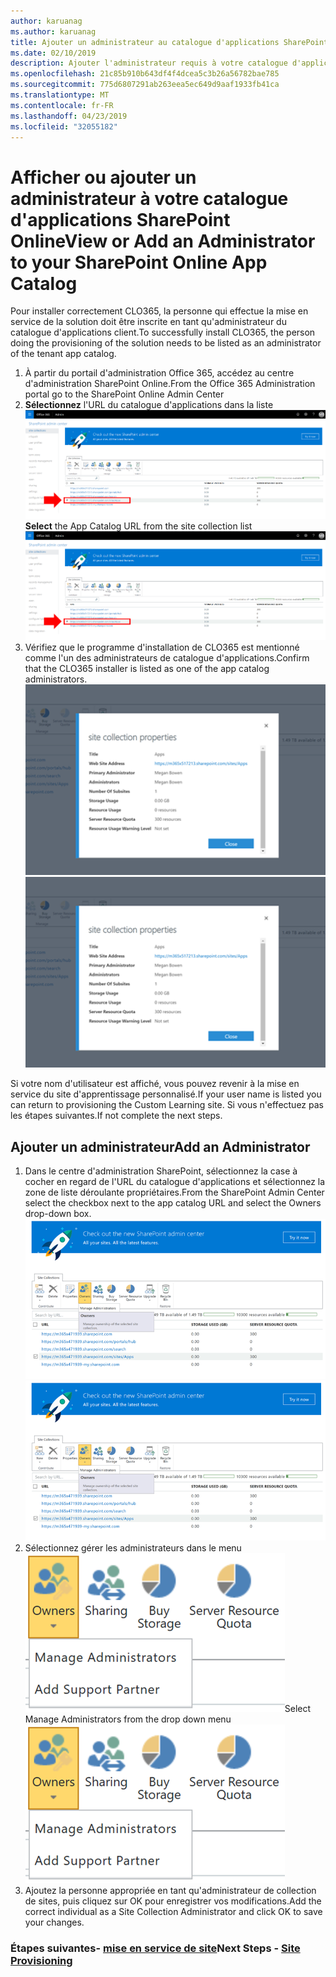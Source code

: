 ```yaml
---
author: karuanag
ms.author: karuanag
title: Ajouter un administrateur au catalogue d'applications SharePoint Online
ms.date: 02/10/2019
description: Ajouter l'administrateur requis à votre catalogue d'applications
ms.openlocfilehash: 21c85b910b643df4f4dcea5c3b26a56782bae785
ms.sourcegitcommit: 775d6807291ab263eea5ec649d9aaf1933fb41ca
ms.translationtype: MT
ms.contentlocale: fr-FR
ms.lasthandoff: 04/23/2019
ms.locfileid: "32055182"
---
```

# <a name="view-or-add-an-administrator-to-your-sharepoint-online-app-catalog"></a><span data-ttu-id="b7feb-103">Afficher ou ajouter un administrateur à votre catalogue d'applications SharePoint Online</span><span class="sxs-lookup"><span data-stu-id="b7feb-103">View or Add an Administrator to your SharePoint Online App Catalog</span></span>

<span data-ttu-id="b7feb-104">Pour installer correctement CLO365, la personne qui effectue la mise en service de la solution doit être inscrite en tant qu'administrateur du catalogue d'applications client.</span><span class="sxs-lookup"><span data-stu-id="b7feb-104">To successfully install CLO365, the person doing the provisioning of the solution needs to be listed as an administrator of the tenant app catalog.</span></span>

1. <span data-ttu-id="b7feb-105">À partir du portail d'administration Office 365, accédez au centre d'administration SharePoint Online.</span><span class="sxs-lookup"><span data-stu-id="b7feb-105">From the Office 365 Administration portal go to the SharePoint Online Admin Center</span></span>
1. <span data-ttu-id="b7feb-106">**Sélectionnez** l'URL du catalogue d'applications dans la liste ![collection de sites appadmin_url. png](media/appadmin_url.png)</span><span class="sxs-lookup"><span data-stu-id="b7feb-106">**Select** the App Catalog URL from the site collection list ![appadmin_url.png](media/appadmin_url.png)</span></span>
1. <span data-ttu-id="b7feb-107">Vérifiez que le programme d'installation de CLO365 est mentionné comme l'un des administrateurs de catalogue d'applications.</span><span class="sxs-lookup"><span data-stu-id="b7feb-107">Confirm that the CLO365 installer is listed as one of the app catalog administrators.</span></span>
<span data-ttu-id="b7feb-108">![appadmin_dialog. png](media/appadmin_dialog.png)</span><span class="sxs-lookup"><span data-stu-id="b7feb-108">![appadmin_dialog.png](media/appadmin_dialog.png)</span></span>

<span data-ttu-id="b7feb-109">Si votre nom d'utilisateur est affiché, vous pouvez revenir à la mise en service du site d'apprentissage personnalisé.</span><span class="sxs-lookup"><span data-stu-id="b7feb-109">If your user name is listed you can return to provisioning the Custom Learning site.</span></span>  <span data-ttu-id="b7feb-110">Si vous n'effectuez pas les étapes suivantes.</span><span class="sxs-lookup"><span data-stu-id="b7feb-110">If not complete the next steps.</span></span> 

## <a name="add-an-administrator"></a><span data-ttu-id="b7feb-111">Ajouter un administrateur</span><span class="sxs-lookup"><span data-stu-id="b7feb-111">Add an Administrator</span></span>

1. <span data-ttu-id="b7feb-112">Dans le centre d'administration SharePoint, sélectionnez la case à cocher en regard de l'URL du catalogue d'applications et sélectionnez la zone de liste déroulante propriétaires.</span><span class="sxs-lookup"><span data-stu-id="b7feb-112">From the SharePoint Admin Center select the checkbox next to the app catalog URL and select the Owners drop-down box.</span></span>
<span data-ttu-id="b7feb-113">![appadmin_owner. png](media/appadmin_owner.png)</span><span class="sxs-lookup"><span data-stu-id="b7feb-113">![appadmin_owner.png](media/appadmin_owner.png)</span></span>
1. <span data-ttu-id="b7feb-114">Sélectionnez gérer les administrateurs dans le menu ![déroulant appadmin_owner. png.](media/appadmin_manage.png)</span><span class="sxs-lookup"><span data-stu-id="b7feb-114">Select Manage Administrators from the drop down menu ![appadmin_owner.png](media/appadmin_manage.png)</span></span>
1. <span data-ttu-id="b7feb-115">Ajoutez la personne appropriée en tant qu'administrateur de collection de sites, puis cliquez sur OK pour enregistrer vos modifications.</span><span class="sxs-lookup"><span data-stu-id="b7feb-115">Add the correct individual as a Site Collection Administrator and click OK to save your changes.</span></span>

### <a name="next-steps---site-provisioninginstallsitepackagemd"></a><span data-ttu-id="b7feb-116">Étapes suivantes- [mise en service de site](installsitepackage.md)</span><span class="sxs-lookup"><span data-stu-id="b7feb-116">Next Steps - [Site Provisioning](installsitepackage.md)</span></span>
